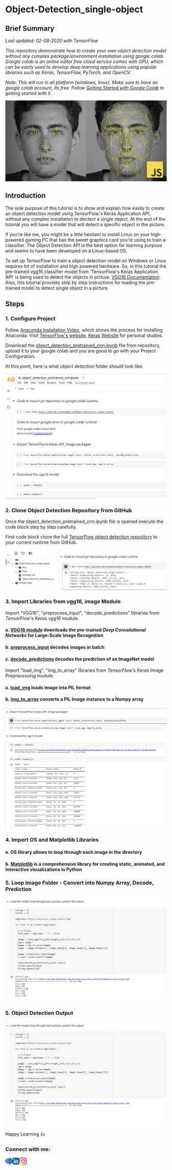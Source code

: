 # Object-Detection_single-object

## Brief Summary
*Last updated: 02-08-2020 with TensorFlow*

*This repository demonstrate how to create your own object detection model without any complex package/environment installation using google colab. Google colab is an online editor free cloud service comes with GPU, which can be easily used to develop deep learning applications using popular libraries such as Keras, TensorFlow, PyTorch, and OpenCV.*

*Note: This will run in all platform (windows, linux). Make sure to have an google colab account, Its free. Follow [Getting Started with Google Colab](https://www.youtube.com/watch?v=i-HnvsehuSw) to getting started with it.*

<p align="center">
  <img src="Pics/OD_1.jpg">
</p>


## Introduction
The sole purpose of this tutorial is to show and explain how easily to create an object detection model using TensorFlow's Keras Application API, without any complex installation to dectect a single object. At the end of the tutorial you will have a model that will detect a specific object in the picture.

If you’re like me, you might be a little hesitant to install Linux on your high-powered gaming PC that has the sweet graphics card you’re using to train a classifier. The Object Detection API is the best option for learning purpose and seems to have been developed on a Linux-based OS.

To set up TensorFlow to train a object detection model on Windows or Linux requires lot of installation and high powered hardware. So, in this tutorial the pre-trained vgg16 classifier model from 'TensorFlow's Keras Application API' is being used to detect the objects in picture. [VGG16 Documentation](https://www.tensorflow.org/api_docs/python/tf/keras/applications/vgg16). Also, this tutorial provides step by step instructions for loading the pre-trained model to detect single object in a picture.

## Steps
### 1. Configure Project
Follow [Anaconda Installation Video](https://www.anaconda.com/distribution/#download-section), which shows the process for installing Anaconda. Visit [TensorFlow's website](https://www.tensorflow.org/api_docs/python/tf/keras), [Keras Website](https://keras.io/api/applications/) for personal studies.

Download the [object_detection_pretrained_cnn.ipynb](https://github.com/ArupDutta/Object-Detection_single-object/blob/master/object_detection_pretrained_cnn.ipynb) file from repository, upload it to your google colab and you are good to go with your Project Configuration.

At this point, here is what *object detection* folder should look like:

<p align="center">
  <img src="Pics/object_detection_dir_1.JPG">
</p>


### 2. Clone Object Detection Repository from GitHub
Once the object_detection_pretrained_cnn.ipynb file is opened execute the code block step by step carefully.

First code block clone the full [TensorFlow object detection repository](https://github.com/ArupDutta/Object-Detection_single-object) to your current runtime from GitHub.

<p align="center">
  <img src="Pics/object_detection_dir_2.JPG">
</p>

### 3. Import Libraries from vgg16, image Module
Import "VGG16", "preprocess_input", "decode_predictions" libraries from *TensorFlow's Keras vgg16* mudule.
  #### a. [VGG16 module](https://www.tensorflow.org/api_docs/python/tf/keras/applications/vgg16) downloads the pre-trained *Deep Convolutional Networks* for Large-Scale Image     Recognition
  #### b. [preprocess_input](https://www.tensorflow.org/api_docs/python/tf/keras/applications/vgg16/preprocess_input) decodes images in batch
  #### c. [decode_predictions](https://www.tensorflow.org/api_docs/python/tf/keras/applications/vgg16/decode_predictions) decodes the prediction of an ImageNet model 

Import "load_img", "img_to_array" libraries from *TensorFlow's Keras Image Preprocessing* mudule.
  #### a. [load_img](https://www.tensorflow.org/api_docs/python/tf/keras/preprocessing/image/load_img) loads image into PIL format
  #### b. [img_to_array](https://www.tensorflow.org/api_docs/python/tf/keras/preprocessing/image/img_to_array) converts a PIL Image instance to a Numpy array

<p align="center">
  <img src="Pics/object_detection_dir_3.JPG">
</p>


### 4. Import OS and Matplotlib Libraries
  #### a. OS library allows to loop through each image in the directory
  #### b. [Matplotlib](https://matplotlib.org/) is a comprehensive library for creating static, animated, and interactive visualizations in Python


### 5. Loop Image Folder - Convert into Numpy Array, Decode, Prediction 

<p align="center">
  <img src="Pics/object_detection_dir_4.JPG">
</p>

### 5. Object Detection Output

<p align="center">
  <img src="Pics/object_detection_dir_4.JPG">
</p>


Happy Learning 👍 

### Connect with me:

<a href="https://www.taublogg.blogspot.com"><img align="left" alt="ArupDutta | TAU" width="22px" src="https://github.com/ArupDutta/ArupDutta/blob/master/www.svg" /></a>
<a href="https://www.linkedin.com/in/arup-dutta-8a35a2106/"><img align="left" alt="ArupDutta | LinkedIn" width="22px" src="https://github.com/ArupDutta/ArupDutta/blob/master/linkedin.svg" /></a>
<a href="https://www.instagram.com/arupdut_ta/"><img align="left" alt="ArupDutta | Instagram" width="22px" src="https://github.com/ArupDutta/ArupDutta/blob/master/instagram-sketched.svg" /></a>
